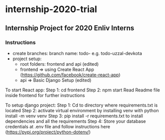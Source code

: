 # internship-2020-trial

## Internship Project for 2020 Enliv Interns

### Instructions

- create branches: branch name: todo-<name> e.g. todo-uzzal-devkota
- project setup:
  - root folders: frontend and api (edited)
  - frontend => using Create React App (https://github.com/facebook/create-react-app)
  - api => Basic Django Setup (edited)

To start React app:
Step 1: cd frontend
Step 2: npm start
Read Readme file inside frontend for further instructions

To setup django project:
Step 1: Cd to directory where requirements.txt is located
Step 2: activate virtual environment by installing venv with python install -m venv venv
Step 3: pip install -r requirements.txt to install dependencies and all the requirements
Step 4: Store your database credentials at .env file and follow instructions here (https://pypi.org/project/python-dotenv/)
